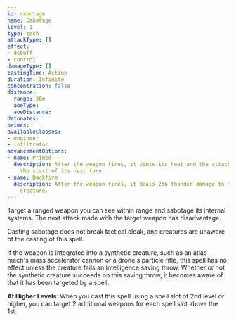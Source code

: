 ```yaml
---
id: sabotage
name: Sabotage
level: 1
type: tech
attackType: []
effect:
- debuff
- control
damageType: []
castingTime: Action
duration: Infinite
concentration: false
distance:
  range: 30m
  aoeType: 
  aoeDistance: 
detonates: 
primes: 
availableClasses:
- engineer
- infiltrator
advancementOptions:
- name: Primed
  description: After the weapon fires, it vents its heat and the attacking creature becomes primed (fire) until
    the start of its next turn.
- name: Backfire
  description: After the weapon fires, it deals 2d6 thunder damage to the attacking
    creature.
---
```

Target a ranged weapon you can see within range and sabotage its internal systems. The next attack made with the target
weapon has disadvantage.

Casting sabotage does not break tactical cloak, and creatures are unaware of the casting of this spell.

If the weapon is integrated into a synthetic creature, such as an atlas mech's mass accelerator cannon or a drone's particle rifle,
this spell has no effect unless the creature fails an Intelligence saving throw. Whether or not the synthetic creature
succeeds on this saving throw, it becomes aware of that it has been targeted by a spell.

__At Higher Levels__: When you cast this spell using a spell slot of 2nd level or higher, you can target 2 additional
weapons for each spell slot above the 1st.
